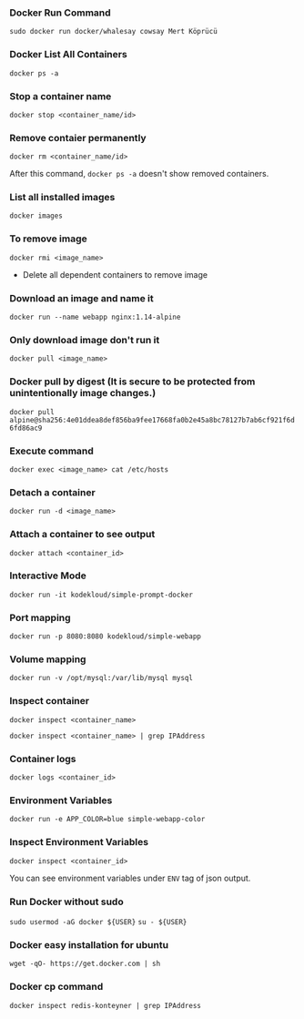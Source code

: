 ### Docker Run Command
``sudo docker run docker/whalesay cowsay Mert Köprücü``

### Docker List All Containers
``docker ps -a``

### Stop a container name
``docker stop <container_name/id>``

### Remove contaier permanently
``docker rm <container_name/id>``

After this command, ``docker ps -a`` doesn't show removed containers.

### List all installed images
``docker images``

### To remove image
``docker rmi <image_name>``

- Delete all dependent containers to remove image

### Download an image and name it
``docker run --name webapp nginx:1.14-alpine``

### Only download image don't run it
``docker pull <image_name>``

### Docker pull by digest (It is secure to be protected from unintentionally image changes.)
``docker pull alpine@sha256:4e01ddea8def856ba9fee17668fa0b2e45a8bc78127b7ab6cf921f6d6fd86ac9``

### Execute command
``docker exec <image_name> cat /etc/hosts``

### Detach a container
``docker run -d <image_name>``

### Attach a container to see output 
``docker attach <container_id>``

### Interactive Mode
``docker run -it kodekloud/simple-prompt-docker``

### Port mapping
``docker run -p 8080:8080 kodekloud/simple-webapp``

### Volume mapping
``docker run -v /opt/mysql:/var/lib/mysql mysql``

### Inspect container
``docker inspect <container_name>``

``docker inspect <container_name> | grep IPAddress``

### Container logs
``docker logs <container_id>``

### Environment Variables
``docker run -e APP_COLOR=blue simple-webapp-color``

### Inspect Environment Variables
``docker inspect <container_id>``

You can see environment variables under ``ENV`` tag of json output.

### Run Docker without sudo

``sudo usermod -aG docker ${USER}``
``su - ${USER}``

### Docker easy installation for ubuntu

``wget -qO- https://get.docker.com | sh``

### Docker cp command

``docker inspect redis-konteyner | grep IPAddress``


